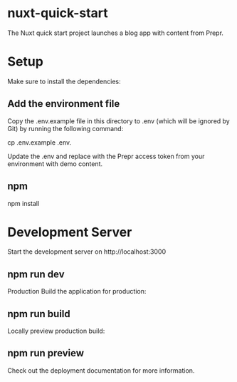 # nuxt-quick-start
The Nuxt quick start project launches a blog app with content from Prepr.

# Setup
Make sure to install the dependencies:

## Add the environment file
Copy the .env.example file in this directory to .env (which will be ignored by Git) by running the following command:

cp .env.example .env.

Update the .env and replace <YOUR-ACCESS-TOKEN> with the Prepr access token from your environment with demo content.

## npm
npm install

# Development Server
Start the development server on http://localhost:3000

## npm run dev
Production
Build the application for production:

## npm run build
Locally preview production build:

## npm run preview
Check out the deployment documentation for more information.

